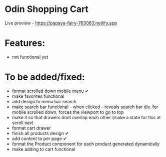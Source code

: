 # Odin Shopping Cart

Live preview - https://papaya-fairy-763063.netlify.app

# Features:

- not functional yet

# To be added/fixed:

- format scrolled down mobile menu ✔
- make favorites functional
- add design to menu bar search
- make search bar functional - when clicked - reveals search bar div. for mobile scrolled down, forces the viewport to go to top
- make it so that drawers dont overlap each other (make a state for this at scroll nav)
- format cart drawer
- finish all products design ✔
- add content to per page ✔
- format the Product component for each product generated dynamically
- make adding to cart functional
